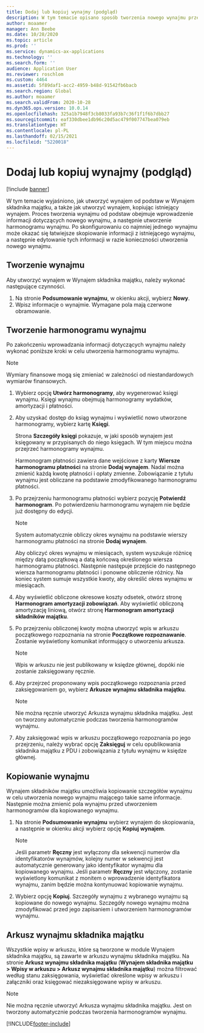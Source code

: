 ```yaml
---
title: Dodaj lub kopiuj wynajmy (podgląd)
description: W tym temacie opisano sposób tworzenia nowego wynajmu przez wprowadzenie informacji jego dotyczących w Wynajem składnika majątku lub przez skopiowanie informacji z istniejącego wynajmu.
author: moaamer
manager: Ann Beebe
ms.date: 10/28/2020
ms.topic: article
ms.prod: ''
ms.service: dynamics-ax-applications
ms.technology: ''
ms.search.form: ''
audience: Application User
ms.reviewer: roschlom
ms.custom: 4464
ms.assetid: 5f89daf1-acc2-4959-b48d-91542fb6bacb
ms.search.region: Global
ms.author: moaamer
ms.search.validFrom: 2020-10-28
ms.dyn365.ops.version: 10.0.14
ms.openlocfilehash: 325a1b7948f3cb8033fa93b7c36f1f1f6b7dbb27
ms.sourcegitcommit: eaf330dbee1db96c20d5ac479f007747bea079eb
ms.translationtype: HT
ms.contentlocale: pl-PL
ms.lasthandoff: 02/15/2021
ms.locfileid: "5220018"
---
```

# <a name="add-or-copy-leases-preview"></a>Dodaj lub kopiuj wynajmy (podgląd)

[!include [banner](../includes/banner.md)]

W tym temacie wyjaśniono, jak utworzyć wynajem od podstaw w Wynajem składnika majątku, a także jak utworzyć wynajem, kopiując istniejący wynajem. Proces tworzenia wynajmu od podstaw obejmuje wprowadzenie informacji dotyczących nowego wynajmu, a następnie utworzenie harmonogramu wynajmu. Po skonfigurowaniu co najmniej jednego wynajmu może okazać się łatwiejsze skopiowanie informacji z istniejącego wynajmu, a następnie edytowanie tych informacji w razie konieczności utworzenia nowego wynajmu.

## <a name="create-a-lease"></a>Tworzenie wynajmu

Aby utworzyć wynajem w Wynajem składnika majątku, należy wykonać następujące czynności.

1. Na stronie **Podsumowanie wynajmu**, w okienku akcji, wybierz **Nowy**.
2. Wpisz informacje o wynajmie. Wymagane pola mają czerwone obramowanie.

## <a name="create-a-lease-schedule"></a>Tworzenie harmonogramu wynajmu

Po zakończeniu wprowadzania informacji dotyczących wynajmu należy wykonać poniższe kroki w celu utworzenia harmonogramu wynajmu.

> [!NOTE]
> Wymiary finansowe mogą się zmieniać w zależności od niestandardowych wymiarów finansowych.

1. Wybierz opcję **Utwórz harmonogramy**, aby wygenerować księgi wynajmu. Księgi wynajmu obejmują harmonogramy wydatków, amortyzacji i płatności.
2. Aby uzyskać dostęp do ksiąg wynajmu i wyświetlić nowo utworzone harmonogramy, wybierz kartę **Księgi**.

    Strona **Szczegóły księgi** pokazuje, w jaki sposób wynajem jest księgowany w przypisanych do niego księgach. W tym miejscu można przejrzeć harmonogramy wynajmu.

    Harmonogram płatności zawiera dane wejściowe z karty **Wiersze harmonogramu płatności** na stronie **Dodaj wynajem**. Nadal można zmienić każdą kwotę płatności i opłaty zmienne. Zobowiązanie z tytułu wynajmu jest obliczane na podstawie zmodyfikowanego harmonogramu płatności.

4. Po przejrzeniu harmonogramu płatności wybierz pozycję **Potwierdź harmonogram**. Po potwierdzeniu harmonogramu wynajem nie będzie już dostępny do edycji.

    > [!NOTE]
    > System automatycznie obliczy okres wynajmu na podstawie wierszy harmonogramu płatności na stronie **Dodaj wynajem**.
    >
    > Aby obliczyć okres wynajmu w miesiącach, system wyszukuje różnicę między datą początkową a datą końcową określonego wiersza harmonogramu płatności. Następnie następuje przejście do następnego wiersza harmonogramu płatności i ponowne obliczenie różnicy. Na koniec system sumuje wszystkie kwoty, aby określić okres wynajmu w miesiącach.

5. Aby wyświetlić obliczone okresowe koszty odsetek, otwórz stronę **Harmonogram amortyzacji zobowiązań**. Aby wyświetlić obliczoną amortyzację liniową, otwórz stronę **Harmonogram amortyzacji składników majątku**.
6. Po przejrzeniu obliczonej kwoty można utworzyć wpis w arkuszu początkowego rozpoznania na stronie **Początkowe rozpoznawanie**. Zostanie wyświetlony komunikat informujący o utworzeniu arkusza.

    > [!NOTE]
    > Wpis w arkuszu nie jest publikowany w księdze głównej, dopóki nie zostanie zaksięgowany ręcznie.

7. Aby przejrzeć proponowany wpis początkowego rozpoznania przed zaksięgowaniem go, wybierz **Arkusze wynajmu składnika majątku**.

    > [!NOTE]
    > Nie można ręcznie utworzyć Arkusza wynajmu składnika majątku. Jest on tworzony automatycznie podczas tworzenia harmonogramów wynajmu.

8. Aby zaksięgować wpis w arkuszu początkowego rozpoznania po jego przejrzeniu, należy wybrać opcję **Zaksięguj** w celu opublikowania składnika majątku z PDU i zobowiązania z tytułu wynajmu w księdze głównej.

## <a name="copy-a-lease"></a>Kopiowanie wynajmu

Wynajem składników majątku umożliwia kopiowanie szczegółów wynajmu w celu utworzenia nowego wynajmu mającego takie same informacje. Następnie można zmienić pola wynajmu przed utworzeniem harmonogramów dla kopiowanego wynajmu.

1. Na stronie **Podsumowanie wynajmu** wybierz wynajem do skopiowania, a następnie w okienku akcji wybierz opcję **Kopiuj wynajem**.

    > [!NOTE]
    > Jeśli parametr **Ręczny** jest wyłączony dla sekwencji numerów dla identyfikatorów wynajmów, kolejny numer w sekwencji jest automatycznie generowany jako identyfikator wynajmu dla kopiowanego wynajmu. Jeśli parametr **Ręczny** jest włączony, zostanie wyświetlony komunikat z monitem o wprowadzenie identyfikatora wynajmu, zanim będzie można kontynuować kopiowanie wynajmu.

2. Wybierz opcję **Kopiuj**. Szczegóły wynajmu z wybranego wynajmu są kopiowane do nowego wynajmu. Szczegóły nowego wynajmu można zmodyfikować przed jego zapisaniem i utworzeniem harmonogramów wynajmu.

## <a name="asset-leasing-journal"></a>Arkusz wynajmu składnika majątku

Wszystkie wpisy w arkuszu, które są tworzone w module Wynajem składnika majątku, są zawarte w arkuszu wynajmu składnika majątku. Na stronie **Arkusz wynajmu składnika majątku** (**Wynajem składnika majątku \> Wpisy w arkuszu \> Arkusz wynajmu składnika majątku**) można filtrować według stanu zaksięgowania, wyświetlać określone wpisy w arkuszu i załączniki oraz księgować niezaksięgowane wpisy w arkuszu.

> [!NOTE]
> Nie można ręcznie utworzyć Arkusza wynajmu składnika majątku. Jest on tworzony automatycznie podczas tworzenia harmonogramów wynajmu.


[!INCLUDE[footer-include](../../includes/footer-banner.md)]